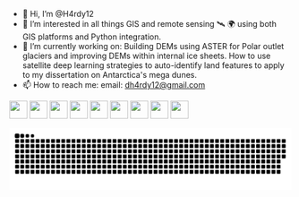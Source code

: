- 👋 Hi, I’m @H4rdy12
- 👀 I’m interested in all things GIS and remote sensing 🛰 🌍 using both GIS platforms and Python integration.
- 🌱 I’m currently working on: Building DEMs using ASTER for Polar outlet glaciers and improving DEMs within internal ice sheets. How to use satellite deep learning strategies to auto-identify land features to apply to my dissertation on Antarctica's mega dunes. 
- 📫 How to reach me: email: dh4rdy12@gmail.com

<!---
H4rdy12/H4rdy12 is a ✨ special ✨ repository because its `README.md` (this file) appears on your GitHub profile.
You can click the Preview link to take a look at your changes.
--->
<div id="badges">
  <img height="32" width="32" src="https://cdn.jsdelivr.net/npm/simple-icons@v7/icons/python.svg" />
   <img height="32" width="32" src="https://cdn.jsdelivr.net/npm/simple-icons@v7/icons/anaconda.svg" />
   <img height="32" width="32" src="https://cdn.jsdelivr.net/npm/simple-icons@v7/icons/latex.svg" />
   <img height="32" width="32" src="https://cdn.jsdelivr.net/npm/simple-icons@v7/icons/github.svg" />
   <img height="32" width="32" src="https://cdn.jsdelivr.net/npm/simple-icons@v7/icons/qgis.svg" />
   <img height="32" width="32" src="https://simpleicons.org/icons/postgresql.svg" />
   <img height="32" width="32" src="https://cdn.jsdelivr.net/npm/simple-icons@7.21.0/icons/duckdb.svg" />
   <img height="32" width="32" src="https://simpleicons.org/icons/c.svg" />
   <img height="32" width="32" src="https://simpleicons.org/icons/cplusplus.svg" />
  </div>  

  ![alt text](https://raw.githubusercontent.com/H4rdy12/H4rdy12/output/github-contribution-grid-snake.svg)


<!--
<div style="display: flex; justify-content: space-between;">

    [GitHub Stats - Dark Mode](https://github.com/H4rdy12/github-readme-stats#gh-dark-mode-only)
    ![H4rdy12's GitHub stats-Dark](https://github-readme-stats.vercel.app/api?username=H4rdy12&show_icons=true&include_all_commits=true&hide_rank=true&show_owner=true&theme=dark&count_private=true#gh-dark-mode-only)
    
    [GitHub Stats - Light Mode](https://github.com/H4rdy12/github-readme-stats#gh-light-mode-only)
    ![H4rdy12's GitHub stats-Light](https://github-readme-stats.vercel.app/api?username=H4rdy12&custom_title=H4rdy12%20GitHub%20Stas&show_icons=true&include_all_commits=true&hide_rank=true&show_owner=true&theme=default&count_private=true#gh-light-mode-only)
  
    [Top Languages](https://github.com/H4rdy12/github-readme-stats)
    ![Top Langs](https://github-readme-stats.vercel.app/api/top-langs/?username=H4rdy12&count_private=true)
  
</div>
-->

<!--
[![Readme Card](https://github-readme-stats.vercel.app/api/pin/?username=H4rdy12&repo=github-readme-stats)](https://github.com/H4rdy12/github-readme-stats)
-->


